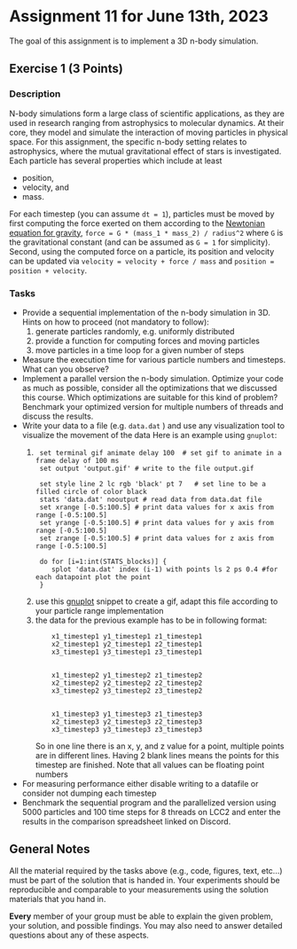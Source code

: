 # Assignment 11 for June 13th, 2023

The goal of this assignment is to implement a 3D n-body simulation.

## Exercise 1 (3 Points)    

### Description
N-body simulations form a large class of scientific applications, as they are used in research ranging from astrophysics to molecular dynamics. At their core, they model and simulate the interaction of moving particles in physical space. For this assignment, the specific n-body setting relates to astrophysics, where the mutual gravitational effect of stars is investigated. Each particle has several properties which include at least
- position,
- velocity, and
- mass.

For each timestep (you can assume `dt = 1`), particles must be moved by first computing the force exerted on them according to the [Newtonian equation for gravity](https://en.wikipedia.org/wiki/Newton%27s_law_of_universal_gravitation), `force = G * (mass_1 * mass_2) / radius^2` where `G` is the gravitational constant (and can be assumed as `G = 1` for simplicity). Second, using the computed force on a particle, its position and velocity can be updated via `velocity = velocity + force / mass` and `position = position + velocity`.


### Tasks

- Provide a sequential implementation of the n-body simulation in 3D. Hints on how to proceed (not mandatory to follow):
	1. generate particles randomly, e.g. uniformly distributed
	2. provide a function for computing forces and moving particles
	3. move particles in a time loop for a given number of steps
- Measure the execution time for various particle numbers and timesteps. What can you observe?
- Implement a parallel version the n-body simulation. Optimize your code as much as possible, consider all the optimizations that we discussed this course. Which optimizations are suitable for this kind of problem? Benchmark your optimized version for multiple numbers of threads and discuss the results.
- Write your data to a file (e.g. `data.dat` ) and use any visualization tool to visualize the movement of the data
    Here is an example using `gnuplot`:
    1. ````
        set terminal gif animate delay 100  # set gif to animate in a frame delay of 100 ms
        set output 'output.gif' # write to the file output.gif
        
        set style line 2 lc rgb 'black' pt 7   # set line to be a filled circle of color black
        stats 'data.dat' nooutput # read data from data.dat file 
        set xrange [-0.5:100.5] # print data values for x axis from range [-0.5:100.5]
        set yrange [-0.5:100.5] # print data values for y axis from range [-0.5:100.5]
        set zrange [-0.5:100.5] # print data values for z axis from range [-0.5:100.5]
        
        do for [i=1:int(STATS_blocks)] {
           splot 'data.dat' index (i-1) with points ls 2 ps 0.4 #for each datapoint plot the point
        }
       ````
    2. use this [gnuplot](particle.plt) snippet to create a gif, adapt this file according to your particle range implementation
    3. the data for the previous example has to be in following format: 
        ````
            x1_timestep1 y1_timestep1 z1_timestep1
            x2_timestep1 y2_timestep1 z2_timestep1
            x3_timestep1 y3_timestep1 z3_timestep1
       
       
            x1_timestep2 y1_timestep2 z1_timestep2
            x2_timestep2 y2_timestep2 z2_timestep2
            x3_timestep2 y3_timestep2 z3_timestep2
       
       
            x1_timestep3 y1_timestep3 z1_timestep3
            x2_timestep3 y2_timestep3 z2_timestep3
            x3_timestep3 y3_timestep3 z3_timestep3
        ````
       So in one line there is an x, y, and z value for a point, multiple points are in different lines. 
       Having 2 blank lines means the points for this timestep are finished. Note that all values can be floating point numbers
- For measuring performance either disable writing to a datafile or consider not dumping each timestep
- Benchmark the sequential program and the parallelized version using 5000 particles and 100 time steps for 8 threads on LCC2 and enter the results in the comparison spreadsheet linked on Discord.

## General Notes

All the material required by the tasks above (e.g., code, figures, text, etc...) must be part of the solution that is handed in. Your experiments should be reproducible and comparable to your measurements using the solution materials that you hand in.

**Every** member of your group must be able to explain the given problem, your solution, and possible findings. You may also need to answer detailed questions about any of these aspects.